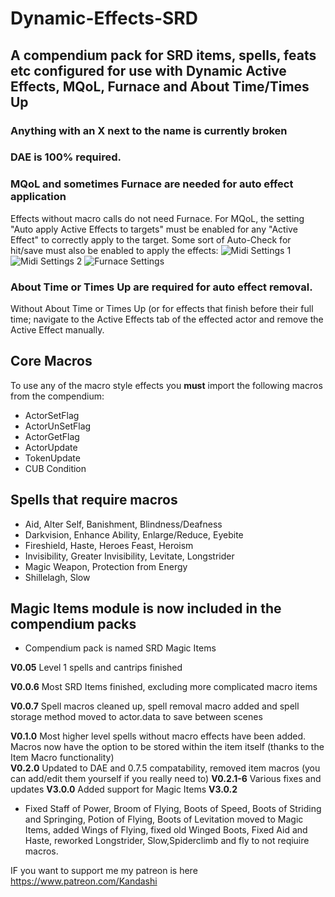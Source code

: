 # Dynamic-Effects-SRD
A compendium pack for SRD items, spells, feats etc configured for use with Dynamic Active Effects, MQoL, Furnace and About Time/Times Up
--

### Anything with an X next to the name is currently broken

### DAE is 100% required.

### MQoL and sometimes Furnace are needed for auto effect application 
Effects without macro calls do not need Furnace. For MQoL, the setting "Auto apply Active Effects to targets" must be enabled for any "Active Effect" to correctly apply to the target. Some sort of Auto-Check for hit/save must also be enabled to apply the effects:
![Midi Settings 1](https://github.com/kandashi/Dynamic-Effects-SRD/blob/master/Images/Midi%20Settings.PNG)
![Midi Settings 2](https://github.com/kandashi/Dynamic-Effects-SRD/blob/master/Images/Midi%20Settings%202.PNG)
![Furnace Settings](https://github.com/kandashi/Dynamic-Effects-SRD/blob/master/Images/Furnace%20Settings.PNG)

### About Time or Times Up are required for auto effect removal.
Without About Time or Times Up (or for effects that finish before their full time; navigate to the Active Effects tab of the effected actor and remove the Active Effect manually.

## Core Macros
To use any of the macro style effects you **must** import the following macros from the compendium: 
* ActorSetFlag
* ActorUnSetFlag
* ActorGetFlag
* ActorUpdate
* TokenUpdate
* CUB Condition

## Spells that require macros
- Aid, Alter Self, Banishment, Blindness/Deafness
- Darkvision, Enhance Ability, Enlarge/Reduce, Eyebite
- Fireshield, Haste, Heroes Feast, Heroism
- Invisibility, Greater Invisibility, Levitate, Longstrider
- Magic Weapon, Protection from Energy
- Shillelagh, Slow


## Magic Items module is now included in the compendium packs
- Compendium pack is named SRD Magic Items




**V0.05** Level 1 spells and cantrips finished

**V0.0.6** Most SRD Items finished, excluding more complicated macro items

**V0.0.7** Spell macros cleaned up, spell removal macro added and spell storage method moved to actor.data to save between scenes

**V0.1.0** Most higher level spells without macro effects have been added. Macros now have the option to be stored within the item itself (thanks to the Item Macro functionality)  
**V0.2.0** Updated to DAE and 0.7.5 compatability, removed item macros (you can add/edit them yourself if you really need to) 
**V0.2.1-6** Various fixes and updates
**V3.0.0** Added support for Magic Items
**V3.0.2** 
- Fixed Staff of Power, Broom of Flying, Boots of Speed, Boots of Striding and Springing, Potion of Flying, Boots of Levitation moved to Magic Items, added Wings of Flying, fixed old Winged Boots, Fixed Aid and Haste, reworked Longstrider, Slow,Spiderclimb and fly to not reqiuire macros. 

IF you want to support me my patreon is here https://www.patreon.com/Kandashi

